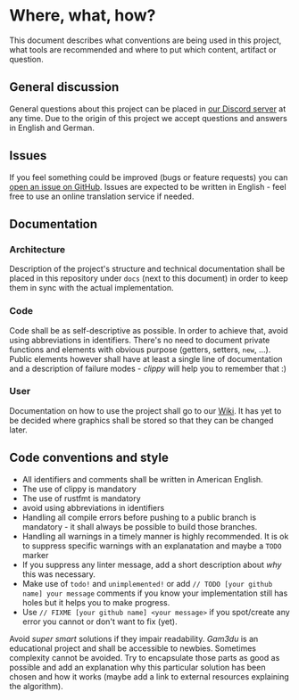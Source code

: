 # Where, what, how?

This document describes what conventions are being used in this project, what tools are recommended and where to put which content, artifact or question.

## General discussion

General questions about this project can be placed in [our Discord server](https://discord.gg/fVDpb9wsHy) at any time. Due to the origin of this project we accept questions and answers in English and German.

## Issues

If you feel something could be improved (bugs or feature requests) you can [open an issue on GitHub](https://github.com/gam3du/gam3du/issues). Issues are expected to be written in English - feel free to use an online translation service if needed.

## Documentation

### Architecture

Description of the project's structure and technical documentation shall be placed in this repository under `docs` (next to this document) in order to keep them in sync with the actual implementation.

### Code

Code shall be as self-descriptive as possible. In order to achieve that, avoid using abbreviations in identifiers. There's no need to document private functions and elements with obvious purpose (getters, setters, `new`, ...). Public elements however shall have at least a single line of documentation and a description of failure modes - _clippy_ will help you to remember that :)

### User

Documentation on how to use the project shall go to our [Wiki](https://github.com/gam3du/gam3du/wiki). It has yet to be decided where graphics shall be stored so that they can be changed later.

## Code conventions and style

- All identifiers and comments shall be written in American English.
- The use of clippy is mandatory
- The use of rustfmt is mandatory
- avoid using abbreviations in identifiers
- Handling all compile errors before pushing to a public branch is mandatory - it shall always be possible to build those branches.
- Handling all warnings in a timely manner is highly recommended. It is ok to suppress specific warnings with an explanatation and maybe a `TODO` marker
- If you suppress any linter message, add a short description about _why_ this was necessary.
- Make use of `todo!` and `unimplemented!` or add `// TODO [your github name] your message` comments if you know your implementation still has holes but it helps you to make progress.
- Use `// FIXME [your github name] <your message>` if you spot/create any error you cannot or don't want to fix (yet).

Avoid _super smart_ solutions if they impair readability. _Gam3du_ is an educational project and shall be accessible to newbies. Sometimes complexity cannot be avoided. Try to encapsulate those parts as good as possible and add an explanation why this particular solution has been chosen and how it works (maybe add a link to external resources explaining the algorithm).
